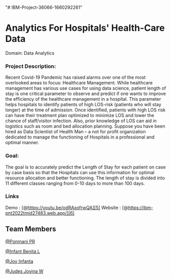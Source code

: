 "# IBM-Project-36066-1660292261" 
# Analytics For Hospitals' Health-Care Data

Domain: Data Analytics

### Project Description:

Recent Covid-19 Pandemic has raised alarms over one of the most overlooked areas to focus: Healthcare Management. While healthcare management has various use cases for using data science, patient length of stay is one critical parameter to observe and predict if one wants to improve the efficiency of the healthcare management in a hospital.
This parameter helps hospitals to identify patients of high LOS-risk (patients who will stay longer) at the time of admission. Once identified, patients with high LOS risk can have their treatment plan optimized to minimize LOS and lower the chance of staff/visitor infection. Also, prior knowledge of LOS can aid in logistics such as room and bed allocation planning.
Suppose you have been hired as Data Scientist of Health Man – a not for profit organization dedicated to manage the functioning of Hospitals in a professional and optimal manner.

### Goal:

The goal is to accurately predict the Length of Stay for each patient on case by case basis so that the Hospitals can use this information for optimal resource allocation and better functioning. The length of stay is divided into 11 different classes ranging from 0-10 days to more than 100 days.

### Links
Demo : [@https://youtu.be/odRAxofrwQA][5]
Website : [@https://ibm-pnt2022tmid27483.web.app/][6]

## Team Members
[@Ponmani PR][1] 

[@Infant Benita L][2]

[@Joy Infanta][3]

[@Judes Jovina W][4]

[1]:https://github.com/PonmaniPR   "@Ponmani PR"
[2]:https://github.com/Benita29    "@Infant Benita L"      
[4]:https://github.com/Judes27     "@Judes Jovina W"
[3]:https://github.com/joyinfanta24   "@Joy Infanta"
[5]:https://youtu.be/odRAxofrwQA    "@https://youtu.be/odRAxofrwQA"
[6]:https://ibm-pnt2022tmid27483.web.app/  "@https://ibm-pnt2022tmid27483.web.app/"

